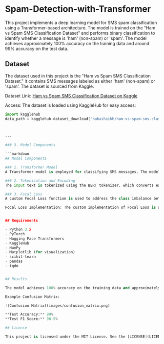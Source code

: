 # Spam-Detection-with-Transformer

This project implements a deep learning model for SMS spam classification using a Transformer-based architecture. The model is trained on the "Ham vs Spam SMS Classification Dataset" and performs binary classification to identify whether a message is 'ham' (non-spam) or 'spam'. The model achieves approximately 100% accuracy on the training data and around 99% accuracy on the test data.

## Dataset

The dataset used in this project is the "Ham vs Spam SMS Classification Dataset." It contains SMS messages labeled as either 'ham' (non-spam) or 'spam'. The dataset is sourced from Kaggle.

Dataset Link: [Ham vs Spam SMS Classification Dataset on Kaggle](https://www.kaggle.com/datasets/hubashaikh/ham-vs-spam-sms-classification-dataset/data)

Access: The dataset is loaded using KaggleHub for easy access:

```python
import kagglehub
data_path = kagglehub.dataset_download('hubashaikh/ham-vs-spam-sms-classification-dataset')



---

### 3. Model Components

```markdown
## Model Components

### 1. Transformer Model
A Transformer model is employed for classifying SMS messages. The model utilizes self-attention mechanisms to capture long-range dependencies and important features from the text, making it effective for text classification tasks.

### 2. Tokenization and Encoding
The input text is tokenized using the BERT tokenizer, which converts each message into tokenized representations suitable for input to the Transformer model.

### 3. Focal Loss
A custom Focal Loss function is used to address the class imbalance between 'ham' and 'spam' messages. This loss function helps the model to focus more on difficult examples and improve classification performance.

Focal Loss Implementation: The custom implementation of Focal Loss is adapted from various sources and applied here to enhance the model's ability to classify imbalanced data.


## Requirements

- Python 3.x
- PyTorch
- Hugging Face Transformers
- KaggleHub
- NumPy
- Matplotlib (for visualization)
- scikit-learn
- pandas
- tqdm


## Results

The model achieves 100% accuracy on the training data and approximately 99% accuracy on the test data. The performance is evaluated using metrics like accuracy, F1 score, and a confusion matrix.

Example Confusion Matrix:

![Confusion Matrix](images/confusion_matrix.png)

**Test Accuracy:** 99%  
**Test F1 Score:** 98.5%

## License

This project is licensed under the MIT License. See the [LICENSE](LICENSE) file for more details.
